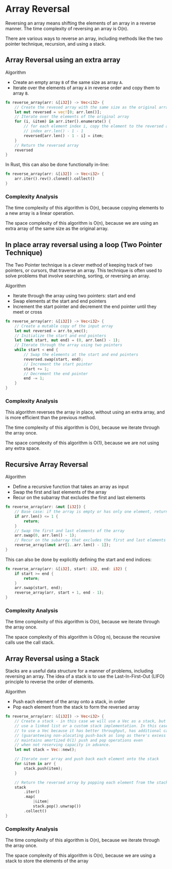 # Array Reversal

Reversing an array means shifting the elements of an array in a reverse manner. The time complexity of reversing an array is O(n).

There are various ways to reverse an array, including methods like the two pointer technique, recursion, and using a stack.

## Array Reversal using an extra array

Algorithm

- Create an empty array `B` of the same size as array `A`.
- Iterate over the elements of array `A` in reverse order and copy them to array `B`.

```rust
fn reverse_array(arr: &[i32]) -> Vec<i32> {
    // Create the revesed array with the same size as the original array.
    let mut reversed = vec![0; arr.len()];
    // Iterate over the elements of the original array
    for (i, &item) in arr.iter().enumerate() {
        // for each element index i, copy the element to the reversed array at
        // index arr.len() - 1 - 1
        reversed[arr.len() - 1 - i] = item;
    }
    // Return the reversed array
    reversed
}
```

In Rust, this can also be done functionally in-line:

```rust
fn reverse_array(arr: &[i32]) -> Vec<i32> {
    arr.iter().rev().cloned().collect()
}
```

### Complexity Analysis

The time complexity of this algorithm is O(n), because copying elements to a new array is a linear operation.

The space complexity of this algorithm is O(n), because we are using an extra array of the same size as the original array.

## In place array reversal using a loop (Two Pointer Technique)

The Two Pointer technique is a clever method of keeping track of two pointers, or cursors, that traverse an array. This technique is often used to solve problems that involve searching, sorting, or reversing an array.

Algorithm

- Iterate through the array using two pointers: start and end
- Swap elements at the start and end pointers
- Increment the start pointer and decrement the end pointer until they meet or cross

```rust
fn reverse_array(arr: &[i32]) -> Vec<i32> {
    // Create a mutable copy of the input array
    let mut reversed = arr.to_vec();
    // Initialize the start and end pointers
    let (mut start, mut end) = (0, arr.len() - 1);
    // Iterate through the array using two pointers
    while start < end {
        // Swap the elements at the start and end pointers
        reversed.swap(start, end);
        // Increment the start pointer
        start += 1;
        // Decrement the end pointer
        end -= 1;
    }
}
```

### Complexity Analysis

This algorithm reverses the array in place, without using an extra array, and is more efficient than the previous method.

The time complexity of this algorithm is O(n), because we iterate through the array once.

The space complexity of this algorithm is O(1), because we are not using any extra space.

## Recursive Array Reversal

Algorithm

- Define a recursive function that takes an array as input
- Swap the first and last elements of the array
- Recur on the subarray that excludes the first and last elements

```rust
fn reverse_array(arr: &mut [i32]) {
    // Base case: if the array is empty or has only one element, return
    if arr.len() <= 1 {
        return;
    }
    // Swap the first and last elements of the array
    arr.swap(0, arr.len() - 1);
    // Recur on the subarray that excludes the first and last elements
    reverse_array(&mut arr[1..arr.len() - 1]);
}
```

This can also be done by explicitly defining the start and end indices:

```rust
fn reverse_array(arr: &[i32], start: i32, end: i32) {
    if start >= end {
        return;
    }
    arr.swap(start, end);
    reverse_array(arr, start + 1, end - 1);
}
```

### Complexity Analysis

The time complexity of this algorithm is O(n), because we iterate through the array once.

The space complexity of this algorithm is O(log n), because the recursive calls use the call stack.

## Array Reversal using a Stack

Stacks are a useful data structure for a manner of problems, including reversing an array. The idea of a stack is to use the Last-In-First-Out (LIFO) principle to reverse the order of elements.

Algorithm

- Push each element of the array onto a stack, in order
- Pop each element from the stack to form the reversed array

```rust
fn reverse_array(arr: &[i32]) -> Vec<i32> {
    // Create a stack - in this case we will use a Vec as a stack, but we could also
    // use a linked list or a custom stack implementation. In this case it is better
    // to use a Vec because it has better throughput, has additional capacity
    // (guaranteeing non-alocating push-back as long as there's excess capacity), and
    // maintains amortized O(1) push and pop operations even
    // when not reserving capacity in advance.
    let mut stack = Vec::new();

    // Iterate over array and push back each element onto the stack
    for &item in arr {
        stack.push(item);
    }

    // Return the reversed array by popping each element from the stack
    stack
        .iter()
        .map(
            |&item|
            stack.pop().unwrap())
        .collect()
}
```

### Complexity Analysis

The time complexity of this algorithm is O(n), because we iterate through the array once.

The space complexity of this algorithm is O(n), because we are using a stack to store the elements of the array
